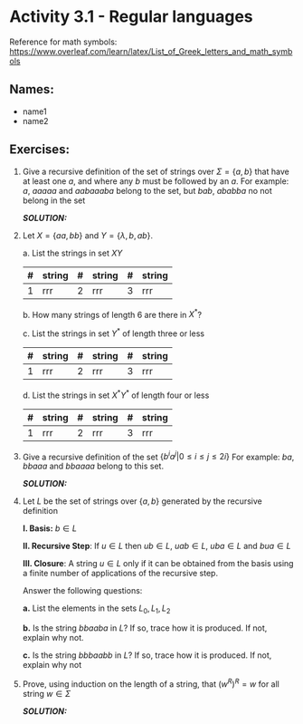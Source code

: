 # Activity 3.1 - Regular languages

Reference for math symbols:
https://www.overleaf.com/learn/latex/List_of_Greek_letters_and_math_symbols

## Names:
- name1
- name2


## Exercises:

1. Give a recursive definition of the set of strings over $\Sigma = \{a, b\}$ that have at least one $a$, and where any $b$ must be followed by an $a$.
For example: $a$, $aaaaa$ and $aabaaaba$ belong to the set, but $bab$, $ababba$ no not belong in the set

    _**SOLUTION:**_


0. Let $X = \{aa, bb\}$ and $Y = \{\lambda, b, ab\}$.

    a. List the strings in set $XY$

    #|string|#|string|#|string
    -|------|-|------|-|------
    1|rrr   |2|rrr   |3|rrr

    b. How many strings of length 6 are there in $X^*$?


    c. List the strings in set $Y^*$ of length three or less

    #|string|#|string|#|string
    -|------|-|------|-|------
    1|rrr   |2|rrr   |3|rrr
    

    d. List the strings in set $X^* Y^*$ of length four or less

    #|string|#|string|#|string
    -|------|-|------|-|------
    1|rrr   |2|rrr   |3|rrr



0. Give a recursive definition of the set $\{ b^ia^j | 0 ≤ i ≤ j ≤ 2i\}$
For example: $ba$, $bbaaa$ and $bbaaaa$ belong to this set.

    _**SOLUTION:**_



0. Let $L$ be the set of strings over $\{a, b\}$ generated by the recursive
   definition

    **I. Basis:** $b \in L$

    **II. Recursive Step**: If $u \in L$ then $ub \in L$, $uab \in L$, $uba \in
    L$ and $bua \in L$

    **III. Closure**: A string $u \in L$ only if it can be obtained from the
    basis using a finite number of applications of the recursive step.

    Answer the following questions:

    **a.** List the elements in the sets $L_0, L_1, L_2$


    **b.** Is the string $bbaaba$ in $L$? If so, trace how it is produced.
    If not, explain why not.


    **c.** Is the string $bbbaabb$ in $L$? If so, trace how it is produced.
    If not, explain why not


0. Prove, using induction on the length of a string, that $(w^R)^R = w$ for all
   string $w \in \Sigma$

    _**SOLUTION:**_